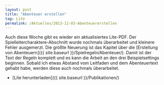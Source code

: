 ```yaml
---
layout: post
title: "Abenteuer erstellen"
tag: Lite
permalink: /Aktuelles/2013-11-03-Abenteuererstellen
---
```


Auch diese Woche gibt es wieder ein aktualisiertes Lite-PDF. Der Spielleitercharaktere-Abschnitt wurde nochmals überarbeitet und kleinere Fehler ausgemerzt. Die größte Neuerung ist das Kapitel über die [Erstellung von Abenteuern]({{ site.baseurl }}/Spielregeln/Abenteuer/). Damit ist der Text der Regeln komplett und es kann die Arbeit an den drei Beispielsettings beginnen. Sobald ich etwas Abstand vom Leitfaden und dem Abenteuertext gehabt habe, werden diese auch nochmals überarbeitet.

- [Lite herunterladen]({{ site.baseurl }}/Publikationen/)
